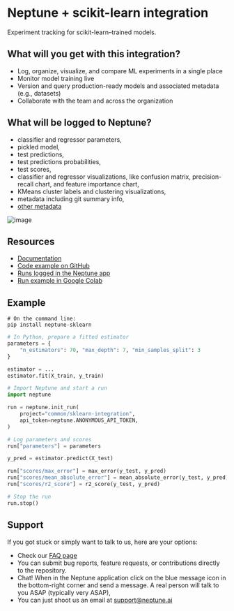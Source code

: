 # Neptune + scikit-learn integration

Experiment tracking for scikit-learn&ndash;trained models.

## What will you get with this integration?

* Log, organize, visualize, and compare ML experiments in a single place
* Monitor model training live
* Version and query production-ready models and associated metadata (e.g., datasets)
* Collaborate with the team and across the organization

## What will be logged to Neptune?

* classifier and regressor parameters,
* pickled model,
* test predictions,
* test predictions probabilities,
* test scores,
* classifier and regressor visualizations, like confusion matrix, precision-recall chart, and feature importance chart,
* KMeans cluster labels and clustering visualizations,
* metadata including git summary info,
* [other metadata](https://docs.neptune.ai/logging/what_you_can_log)

![image](https://docs.neptune.ai/img/app/integrations/scikit-learn.png)

## Resources

* [Documentation](https://docs.neptune.ai/integrations/sklearn)
* [Code example on GitHub](https://github.com/neptune-ai/examples/blob/main/integrations-and-supported-tools/sklearn/scripts/Neptune_Scikit_learn_classification.py)
* [Runs logged in the Neptune app](https://app.neptune.ai/o/common/org/sklearn-integration/e/SKLEAR-95/all)
* [Run example in Google Colab](https://colab.research.google.com/github/neptune-ai/examples/blob/master/integrations-and-supported-tools/sklearn/notebooks/Neptune_Scikit_learn.ipynb)

## Example

```
# On the command line:
pip install neptune-sklearn
```

```python
# In Python, prepare a fitted estimator
parameters = {
    "n_estimators": 70, "max_depth": 7, "min_samples_split": 3
}

estimator = ...
estimator.fit(X_train, y_train)

# Import Neptune and start a run
import neptune

run = neptune.init_run(
    project="common/sklearn-integration",
    api_token=neptune.ANONYMOUS_API_TOKEN,
)

# Log parameters and scores
run["parameters"] = parameters

y_pred = estimator.predict(X_test)

run["scores/max_error"] = max_error(y_test, y_pred)
run["scores/mean_absolute_error"] = mean_absolute_error(y_test, y_pred)
run["scores/r2_score"] = r2_score(y_test, y_pred)

# Stop the run
run.stop()
```

## Support

If you got stuck or simply want to talk to us, here are your options:

* Check our [FAQ page](https://docs.neptune.ai/getting_help)
* You can submit bug reports, feature requests, or contributions directly to the repository.
* Chat! When in the Neptune application click on the blue message icon in the bottom-right corner and send a message. A real person will talk to you ASAP (typically very ASAP),
* You can just shoot us an email at support@neptune.ai
